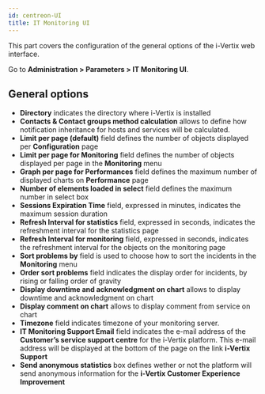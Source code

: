 ```yaml
---
id: centreon-UI
title: IT Monitoring UI
---
```


This part covers the configuration of the general options of the i-Vertix web
interface.

Go to **Administration > Parameters > IT Monitoring UI**.

## General options

- **Directory** indicates the directory where i-Vertix is installed
- **Contacts & Contact groups method calculation** allows to define how
notification inheritance for hosts and services will be calculated.
- **Limit per page (default)** field defines the number of objects displayed
per **Configuration** page
- **Limit per page for Monitoring** field defines the number of objects
displayed per page in the **Monitoring** menu
- **Graph per page for Performances** field defines the maximum number of
displayed charts on **Performance** page
- **Number of elements loaded in select** field defines the maximum number in
select box
- **Sessions Expiration Time** field, expressed in minutes, indicates the
maximum session duration
- **Refresh Interval for statistics** field, expressed in seconds, indicates
the refreshment interval for the statistics page
- **Refresh Interval for monitoring** field, expressed in seconds, indicates
the refreshment interval for the objects on the monitoring page
- **Sort problems by** field is used to choose how to sort the incidents in
the **Monitoring** menu
- **Order sort problems** field indicates the display order for incidents, by
rising or falling order of gravity
- **Display downtime and acknowledgment on chart** allows to display downtime
and acknowledgment on chart
- **Display comment on chart** allows to display comment from service on chart
- **Timezone** field indicates timezone of your monitoring server.
- **IT Monitoring Support Email** field indicates the e-mail address of the
**Customer’s service support centre** for the i-Vertix platform. This e-mail
address will be displayed at the bottom of the page on the link **i-Vertix
Support**
- **Send anonymous statistics** box defines wether or not the platform will
send anonymous information for the **i-Vertix Customer Experience Improvement**
